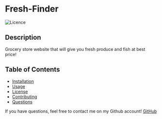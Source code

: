 # Fresh-Finder
![Licence](https://img.shields.io/badge/license-afl-3.0-brightgreen)

## Description

Grocery store website that will give you fresh produce and fish at best price!

## Table of Contents

- [Installation](#installation)
- [Usage](#usage)
- [License](#License)
- [Contributing](#contributing)
- [Questions](#questions)

If you have questions, feel free to contact me on my Github account! [GitHub](https://github.com/Riley19James)

